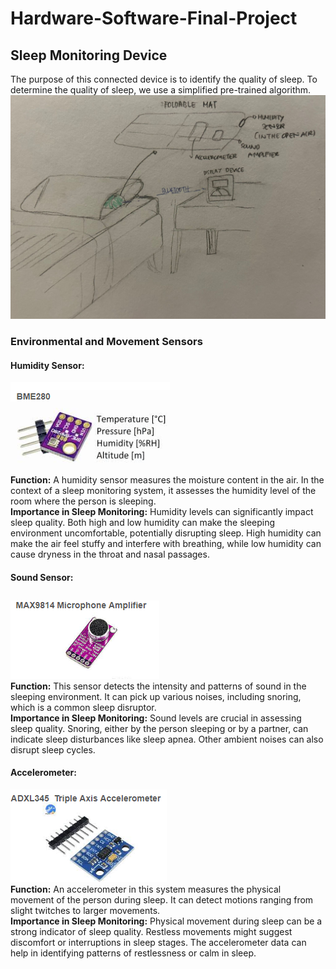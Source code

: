 # Hardware-Software-Final-Project

## Sleep Monitoring Device
The purpose of this connected device is to identify the quality of sleep. To determine the quality of sleep, we use a simplified pre-trained algorithm.
![Sketch](https://github.com/gheacs/Hardware-Software-Final-Project/blob/main/picture/Sleeping%20tracker.jpg)

### Environmental and Movement Sensors

#### Humidity Sensor:
![BME280](https://github.com/gheacs/Hardware-Software-Final-Project/blob/main/picture/BME280.png)  
**Function:** A humidity sensor measures the moisture content in the air. In the context of a sleep monitoring system, it assesses the humidity level of the room where the person is sleeping.  
**Importance in Sleep Monitoring:** Humidity levels can significantly impact sleep quality. Both high and low humidity can make the sleeping environment uncomfortable, potentially disrupting sleep. High humidity can make the air feel stuffy and interfere with breathing, while low humidity can cause dryness in the throat and nasal passages. 


#### Sound Sensor:
![Microphone Amlifier](https://github.com/gheacs/Hardware-Software-Final-Project/blob/main/picture/Microphone%20Amplifier.png)  
**Function:** This sensor detects the intensity and patterns of sound in the sleeping environment. It can pick up various noises, including snoring, which is a common sleep disruptor.  
**Importance in Sleep Monitoring:** Sound levels are crucial in assessing sleep quality. Snoring, either by the person sleeping or by a partner, can indicate sleep disturbances like sleep apnea. Other ambient noises can also disrupt sleep cycles. 

#### Accelerometer:
![Accelerometer](https://github.com/gheacs/Hardware-Software-Final-Project/blob/main/picture/Accelerometer.png)  
**Function:** An accelerometer in this system measures the physical movement of the person during sleep. It can detect motions ranging from slight twitches to larger movements.  
**Importance in Sleep Monitoring:** Physical movement during sleep can be a strong indicator of sleep quality. Restless movements might suggest discomfort or interruptions in sleep stages. The accelerometer data can help in identifying patterns of restlessness or calm in sleep.
